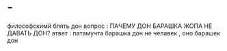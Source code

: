 # -
философскимй блять дон вопрос : ПАЧЕМУ ДОН БАРАШКА ЖОПА НЕ ДАВАТЬ ДОН?
атвет : патамучта барашка дон не челавек , оно барашек дон
